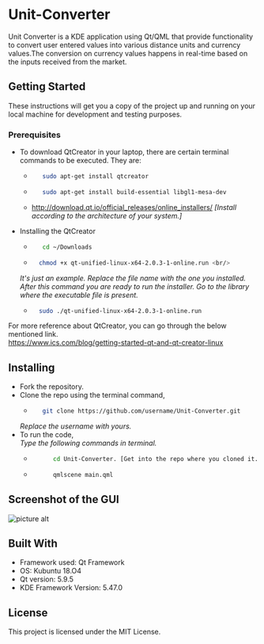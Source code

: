 # Unit-Converter
Unit Converter is a KDE application using Qt/QML that provide functionality to convert user entered values into various distance units and currency values.The conversion on currency values happens in real-time based on the inputs received from the market. 

## Getting Started
These instructions will get you a copy of the project up and running on your local machine for development and testing purposes.

### Prerequisites
* To download QtCreator in your laptop, there are certain terminal commands to be executed. They are:
   *  ```bash
         sudo apt-get install qtcreator 
      ```
    * ```bash 
         sudo apt-get install build-essential libgl1-mesa-dev 
         ```
     * http://download.qt.io/official_releases/online_installers/
       *[Install according to the architecture of your system.]*
      
* Installing the QtCreator
    * ``` bash
         cd ~/Downloads
       ```
    * ```bash
        chmod +x qt-unified-linux-x64-2.0.3-1-online.run <br/> 
        ```
    *It's just an example. Replace the file name with the one you installed. After this command you are ready to run the installer. Go to the library where the executable file is present.*
    * ```bash
        sudo ./qt-unified-linux-x64-2.0.3-1-online.run
      ```
    
 For more reference about QtCreator, you can go through the below mentioned link. <br/>
 https://www.ics.com/blog/getting-started-qt-and-qt-creator-linux
    
 ## Installing
 * Fork the repository. <br/>
 * Clone the repo using the terminal command, <br/>
    * ```bash
         git clone https://github.com/username/Unit-Converter.git 
      ```
    *Replace the username with yours.*
 * To run the code, <br/>
 *Type the following commands in terminal.*
    * ```bash
            cd Unit-Converter. [Get into the repo where you cloned it.]    
      ```
    * ```bash
            qmlscene main.qml
      ```
 
 ## Screenshot of the GUI
 
 ![picture alt](https://github.com/krishremya/Unit-Converter/blob/master/Unit-Converter.png "Title is optional")

## Built With
 * Framework used: Qt Framework
 * OS: Kubuntu 18.O4
 * Qt version: 5.9.5
 * KDE Framework Version: 5.47.0
 
## License
This project is licensed under the MIT License.
    
